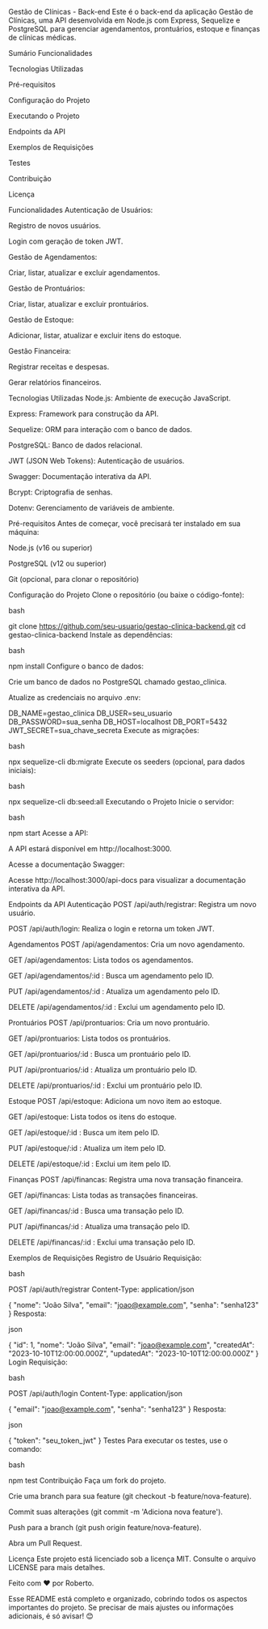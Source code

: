 Gestão de Clínicas - Back-end
Este é o back-end da aplicação Gestão de Clínicas, uma API desenvolvida em Node.js com Express, Sequelize e PostgreSQL para gerenciar agendamentos, prontuários, estoque e finanças de clínicas médicas.

Sumário
Funcionalidades

Tecnologias Utilizadas

Pré-requisitos

Configuração do Projeto

Executando o Projeto

Endpoints da API

Exemplos de Requisições

Testes

Contribuição

Licença

Funcionalidades
Autenticação de Usuários:

Registro de novos usuários.

Login com geração de token JWT.

Gestão de Agendamentos:

Criar, listar, atualizar e excluir agendamentos.

Gestão de Prontuários:

Criar, listar, atualizar e excluir prontuários.

Gestão de Estoque:

Adicionar, listar, atualizar e excluir itens do estoque.

Gestão Financeira:

Registrar receitas e despesas.

Gerar relatórios financeiros.

Tecnologias Utilizadas
Node.js: Ambiente de execução JavaScript.

Express: Framework para construção da API.

Sequelize: ORM para interação com o banco de dados.

PostgreSQL: Banco de dados relacional.

JWT (JSON Web Tokens): Autenticação de usuários.

Swagger: Documentação interativa da API.

Bcrypt: Criptografia de senhas.

Dotenv: Gerenciamento de variáveis de ambiente.

Pré-requisitos
Antes de começar, você precisará ter instalado em sua máquina:

Node.js (v16 ou superior)

PostgreSQL (v12 ou superior)

Git (opcional, para clonar o repositório)

Configuração do Projeto
Clone o repositório (ou baixe o código-fonte):

bash

git clone https://github.com/seu-usuario/gestao-clinica-backend.git
cd gestao-clinica-backend
Instale as dependências:

bash

npm install
Configure o banco de dados:

Crie um banco de dados no PostgreSQL chamado gestao_clinica.

Atualize as credenciais no arquivo .env:


DB_NAME=gestao_clinica
DB_USER=seu_usuario
DB_PASSWORD=sua_senha
DB_HOST=localhost
DB_PORT=5432
JWT_SECRET=sua_chave_secreta
Execute as migrações:

bash

npx sequelize-cli db:migrate
Execute os seeders (opcional, para dados iniciais):

bash

npx sequelize-cli db:seed:all
Executando o Projeto
Inicie o servidor:

bash

npm start
Acesse a API:

A API estará disponível em http://localhost:3000.

Acesse a documentação Swagger:

Acesse http://localhost:3000/api-docs para visualizar a documentação interativa da API.

Endpoints da API
Autenticação
POST /api/auth/registrar: Registra um novo usuário.

POST /api/auth/login: Realiza o login e retorna um token JWT.

Agendamentos
POST /api/agendamentos: Cria um novo agendamento.

GET /api/agendamentos: Lista todos os agendamentos.

GET /api/agendamentos/:id : Busca um agendamento pelo ID.

PUT /api/agendamentos/:id : Atualiza um agendamento pelo ID.

DELETE /api/agendamentos/:id : Exclui um agendamento pelo ID.

Prontuários
POST /api/prontuarios: Cria um novo prontuário.

GET /api/prontuarios: Lista todos os prontuários.

GET /api/prontuarios/:id : Busca um prontuário pelo ID.

PUT /api/prontuarios/:id : Atualiza um prontuário pelo ID.

DELETE /api/prontuarios/:id : Exclui um prontuário pelo ID.

Estoque
POST /api/estoque: Adiciona um novo item ao estoque.

GET /api/estoque: Lista todos os itens do estoque.

GET /api/estoque/:id : Busca um item pelo ID.

PUT /api/estoque/:id : Atualiza um item pelo ID.

DELETE /api/estoque/:id : Exclui um item pelo ID.

Finanças
POST /api/financas: Registra uma nova transação financeira.

GET /api/financas: Lista todas as transações financeiras.

GET /api/financas/:id : Busca uma transação pelo ID.

PUT /api/financas/:id : Atualiza uma transação pelo ID.

DELETE /api/financas/:id : Exclui uma transação pelo ID.

Exemplos de Requisições
Registro de Usuário
Requisição:

bash

POST /api/auth/registrar
Content-Type: application/json

{
  "nome": "João Silva",
  "email": "joao@example.com",
  "senha": "senha123"
}
Resposta:

json

{
  "id": 1,
  "nome": "João Silva",
  "email": "joao@example.com",
  "createdAt": "2023-10-10T12:00:00.000Z",
  "updatedAt": "2023-10-10T12:00:00.000Z"
}
Login
Requisição:

bash

POST /api/auth/login
Content-Type: application/json

{
  "email": "joao@example.com",
  "senha": "senha123"
}
Resposta:

json

{
  "token": "seu_token_jwt"
}
Testes
Para executar os testes, use o comando:

bash

npm test
Contribuição
Faça um fork do projeto.

Crie uma branch para sua feature (git checkout -b feature/nova-feature).

Commit suas alterações (git commit -m 'Adiciona nova feature').

Push para a branch (git push origin feature/nova-feature).

Abra um Pull Request.

Licença
Este projeto está licenciado sob a licença MIT. Consulte o arquivo LICENSE para mais detalhes.

Feito com ❤️ por Roberto.

Esse README está completo e organizado, cobrindo todos os aspectos importantes do projeto. Se precisar de mais ajustes ou informações adicionais, é só avisar! 😊


